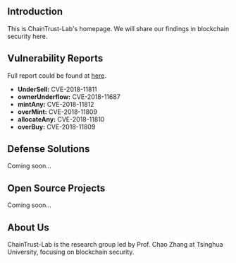 
## Introduction
This is ChainTrust-Lab's homepage. We will share our findings in blockchain security here.

## Vulnerability Reports
Full report could be found at [here](https://www.secrss.com/articles/3289).

  * **UnderSell:** CVE-2018-11811
  * **ownerUnderflow:** CVE-2018-11687
  * **mintAny:** CVE-2018-11812
  * **overMint:** CVE-2018-11809
  * **allocateAny:** CVE-2018-11810
  * **overBuy:** CVE-2018-11809

## Defense Solutions
Coming soon...

## Open Source Projects
Coming soon...

## About Us
ChainTrust-Lab is the research group led by Prof. Chao Zhang at Tsinghua University, focusing on blockchain security.
